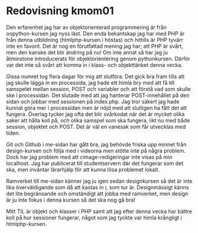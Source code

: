 ---
---
Redovisning kmom01
=========================

Den erfarenhet jag har av objektorienterad programmering är från oopython-kursen jag nyss läst. Den enda bekantskap jag har med PHP är från denna utbildning (htmlphp-kursen i höstas) och hittills är PHP tyvärr inte en favorit. Det är nog en förutfattad mening jag har; att PHP är svårt, men den kanske det blir ändring på nu! Om inte annat så har jag ju åtminstone introducerats för objektorientering genom pythonkursen. Därför var det inte så svårt att komma in i klass- och objekttänket denna vecka.

Gissa numret tog flera dagar för mig att slutföra. Det gick bra fram tills att jag skulle lägga in en processida, jag hade ett himla bry med att få till samspelet mellan session, POST och variabler och att förstå vad som skulle ske i processidan. Det slutade med att jag hanterar POST-innehållet på den sidan och jobbar med sessionen på index.php. Jag tror säkert jag hade kunnat göra mer i processidan men är nöjd med att slutligen ha fått det att fungera. Överlag tycker jag ofta det blir svårkodat när det är mycket olika saker att hålla koll på, och olika samspel som ska fungera, likt nu med både session, objektet och POST. Det är väl en vanesak som får utvecklas med tiden.

Git och Github i me-sidan har gått bra, jag behövde friska upp minnet från design-kursen och följa med i videorna men stötte inte på några problem. Dock har jag problem med att cimage-redigeringar inte visas på min localhost. Jag har publicerat till studentservern där det fungerar som det ska, men inväntar lärarhjälp för att kunna lösa problemet lokalt.

Ramverket till me-sidan känner jag ju igen sedan designkursen så det är inte lika överväldigande som då att kastas in i, som tur är. Designmässigt känns det lite begränsande och omständigt att jobba med ramverket, men design är ju inte fokus i denna kursen så det ska nog gå bra!

Mitt TIL är objekt och klasser i PHP samt att jag efter denna vecka har bättre koll på hur sessioner fungerar, något som jag tyckte var himla krångligt i htmlphp-kursen.
